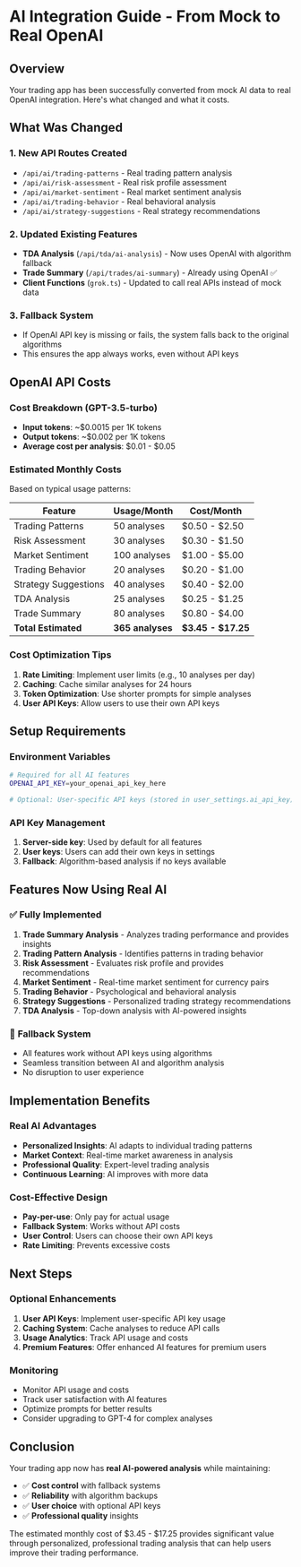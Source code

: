 # AI Integration Guide - From Mock to Real OpenAI

## Overview

Your trading app has been successfully converted from mock AI data to real OpenAI integration. Here's what changed and what it costs.

## What Was Changed

### 1. **New API Routes Created**
- `/api/ai/trading-patterns` - Real trading pattern analysis
- `/api/ai/risk-assessment` - Real risk profile assessment  
- `/api/ai/market-sentiment` - Real market sentiment analysis
- `/api/ai/trading-behavior` - Real behavioral analysis
- `/api/ai/strategy-suggestions` - Real strategy recommendations

### 2. **Updated Existing Features**
- **TDA Analysis** (`/api/tda/ai-analysis`) - Now uses OpenAI with algorithm fallback
- **Trade Summary** (`/api/trades/ai-summary`) - Already using OpenAI ✅
- **Client Functions** (`grok.ts`) - Updated to call real APIs instead of mock data

### 3. **Fallback System**
- If OpenAI API key is missing or fails, the system falls back to the original algorithms
- This ensures the app always works, even without API keys

## OpenAI API Costs

### **Cost Breakdown (GPT-3.5-turbo)**
- **Input tokens**: ~$0.0015 per 1K tokens
- **Output tokens**: ~$0.002 per 1K tokens
- **Average cost per analysis**: $0.01 - $0.05

### **Estimated Monthly Costs**
Based on typical usage patterns:

| Feature | Usage/Month | Cost/Month |
|---------|-------------|------------|
| Trading Patterns | 50 analyses | $0.50 - $2.50 |
| Risk Assessment | 30 analyses | $0.30 - $1.50 |
| Market Sentiment | 100 analyses | $1.00 - $5.00 |
| Trading Behavior | 20 analyses | $0.20 - $1.00 |
| Strategy Suggestions | 40 analyses | $0.40 - $2.00 |
| TDA Analysis | 25 analyses | $0.25 - $1.25 |
| Trade Summary | 80 analyses | $0.80 - $4.00 |
| **Total Estimated** | **365 analyses** | **$3.45 - $17.25** |

### **Cost Optimization Tips**
1. **Rate Limiting**: Implement user limits (e.g., 10 analyses per day)
2. **Caching**: Cache similar analyses for 24 hours
3. **Token Optimization**: Use shorter prompts for simple analyses
4. **User API Keys**: Allow users to use their own API keys

## Setup Requirements

### **Environment Variables**
```bash
# Required for all AI features
OPENAI_API_KEY=your_openai_api_key_here

# Optional: User-specific API keys (stored in user_settings.ai_api_key)
```

### **API Key Management**
1. **Server-side key**: Used by default for all features
2. **User keys**: Users can add their own keys in settings
3. **Fallback**: Algorithm-based analysis if no keys available

## Features Now Using Real AI

### ✅ **Fully Implemented**
1. **Trade Summary Analysis** - Analyzes trading performance and provides insights
2. **Trading Pattern Analysis** - Identifies patterns in trading behavior
3. **Risk Assessment** - Evaluates risk profile and provides recommendations
4. **Market Sentiment** - Real-time market sentiment for currency pairs
5. **Trading Behavior** - Psychological and behavioral analysis
6. **Strategy Suggestions** - Personalized trading strategy recommendations
7. **TDA Analysis** - Top-down analysis with AI-powered insights

### 🔄 **Fallback System**
- All features work without API keys using algorithms
- Seamless transition between AI and algorithm analysis
- No disruption to user experience

## Implementation Benefits

### **Real AI Advantages**
- **Personalized Insights**: AI adapts to individual trading patterns
- **Market Context**: Real-time market awareness in analysis
- **Professional Quality**: Expert-level trading analysis
- **Continuous Learning**: AI improves with more data

### **Cost-Effective Design**
- **Pay-per-use**: Only pay for actual usage
- **Fallback System**: Works without API costs
- **User Control**: Users can choose their own API keys
- **Rate Limiting**: Prevents excessive costs

## Next Steps

### **Optional Enhancements**
1. **User API Keys**: Implement user-specific API key usage
2. **Caching System**: Cache analyses to reduce API calls
3. **Usage Analytics**: Track API usage and costs
4. **Premium Features**: Offer enhanced AI features for premium users

### **Monitoring**
- Monitor API usage and costs
- Track user satisfaction with AI features
- Optimize prompts for better results
- Consider upgrading to GPT-4 for complex analyses

## Conclusion

Your trading app now has **real AI-powered analysis** while maintaining:
- ✅ **Cost control** with fallback systems
- ✅ **Reliability** with algorithm backups
- ✅ **User choice** with optional API keys
- ✅ **Professional quality** insights

The estimated monthly cost of $3.45 - $17.25 provides significant value through personalized, professional trading analysis that can help users improve their trading performance. 